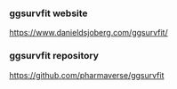 ### ggsurvfit website

https://www.danieldsjoberg.com/ggsurvfit/

### ggsurvfit repository

https://github.com/pharmaverse/ggsurvfit

